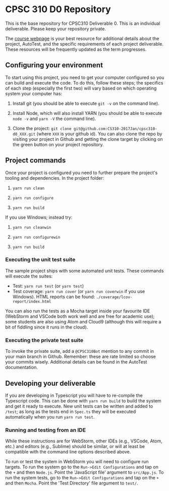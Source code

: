 # CPSC 310 D0 Repository

This is the base repository for CPSC310 Deliverable 0. This is an individual deliverable. Please keep your repository private.

The [course webpage](https://github.com/ubccpsc/310/tree/2017jan) is your best resource for additional details about the project, AutoTest, and the specific requirements of each project deliverable. These resources will be frequently updated as the term progresses.

## Configuring your environment

To start using this project, you need to get your computer configured so you can build and execute the code. To do this, follow these steps; the specifics of each step (especially the first two) will vary based on which operating system your computer has:

1. Install git (you should be able to execute ```git -v``` on the command line).

1. Install Node, which will also install YARN (you should be able to execute ```node -v``` and ```yarn -V``` the command line).

1. Clone the project: ```git clone git@github.com:CS310-2017Jan/cpsc310-d0_XXX.git``` (where ```XXX``` is your github id). You can also clone the repo by visiting your project in Github and getting the clone target by clicking on the green button on your project repository.

## Project commands

Once your project is configured you need to further prepare the project's tooling and dependencies. In the project folder:

1. ```yarn run clean```

1. ```yarn run configure```

1. ```yarn run build```

If you use Windows; instead try:

1. ```yarn run cleanwin```

1. ```yarn run configurewin```

1. ```yarn run build```

### Executing the unit test suite

The sample project ships with some automated unit tests. These commands will execute the suites:
 
* Test: ```yarn run test``` (or ```yarn test```)
* Test coverage: ```yarn run cover``` (or ```yarn run coverwin``` if you use Windows). HTML reports can be found: ```./coverage/lcov-report/index.html```

You can also run the tests as a Mocha target inside your favourite IDE (WebStorm and VSCode both work well and are free for academic use); some students are also using Atom and Cloud9 (although this will require a bit of fiddling since it runs in the cloud).


### Executing the private test suite

To invoke the private suite, add a ```@CPSC310Bot``` mention to any commit in your main branch in Github. Remember: these are rate limited so choose your commits wisely. Additional details can be found in the AutoTest documentation.


## Developing your deliverable

If you are developing in Typescript you will have to re-compile the Typescript code. This can be done with ```yarn run build``` to build the system and get it ready to execute. New unit tests can be written and added to ```/test```; as long as the tests end in ```Spec.ts``` they will be executed automatically when you run ```yarn run test```.

### Running and testing from an IDE

While these instructions are for WebStorm, other IDEs (e.g., VSCode, Atom, etc.) and editors (e.g., Sublime) should be similar, or will at least be compatible with the command line options described above.

To run or test the system in WebStorm you will need to configure run targets. To run the system go to the ```Run->Edit Configurations``` and tap on the ```+``` and then ```Node.js```. Point the 'JavaScript file' argument to ```src/App.js```. To run the system tests, go to the ```Run->Edit Configurations``` and tap on the ```+``` and then ```Mocha```. Point the 'Test Directory' file argument to ```test/```.


